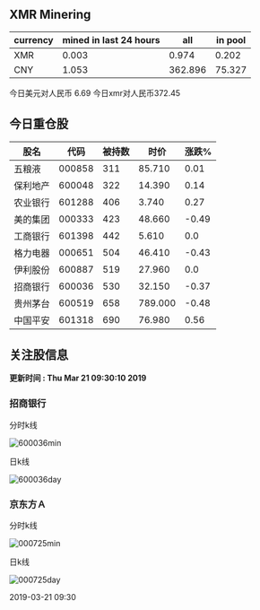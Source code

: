 ## XMR Minering

|currency|mined in last 24 hours|all|in pool|
|---|---|---|---|
|XMR|0.003|0.974|0.202|
|CNY|1.053|362.896|75.327|

今日美元对人民币 6.69	今日xmr对人民币372.45


## 今日重仓股 

|股名|代码|被持数|时价|涨跌%|
|---|---|---|---|---|
|五粮液|000858|311|85.710|0.01|
|保利地产|600048|322|14.390|0.14|
|农业银行|601288|406|3.740|0.27|
|美的集团|000333|423|48.660|-0.49|
|工商银行|601398|442|5.610|0.0|
|格力电器|000651|504|46.410|-0.43|
|伊利股份|600887|519|27.960|0.0|
|招商银行|600036|530|32.150|-0.37|
|贵州茅台|600519|658|789.000|-0.48|
|中国平安|601318|690|76.980|0.56|

## 关注股信息
**更新时间 : Thu Mar 21 09:30:10 2019**
### 招商银行 
分时k线

![600036min](http://image.sinajs.cn/newchart/min/n/sh600036.gif)

日k线

![600036day](http://image.sinajs.cn/newchart/daily/n/sh600036.gif)

### 京东方Ａ 
分时k线

![000725min](http://image.sinajs.cn/newchart/min/n/sz000725.gif)

日k线

![000725day](http://image.sinajs.cn/newchart/daily/n/sz000725.gif)

2019-03-21 09:30